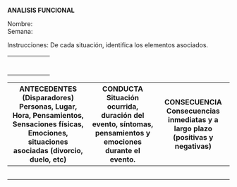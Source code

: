 

**ANALISIS FUNCIONAL**

Nombre:   
Semana: 

Instrucciones: De cada situación, identifica los elementos asociados. 

|  |  |  |  |  |  |
| :---- | :---- | :---- | :---- | :---- | :---- |
|  |  |  |  |  |  |
|  |  |  |  |  |  |
|  |  |  |  |  |  |
|  |  |  |  |  |  |
|  |  |  |  |  |  |
|  |  |  |  |  |  |
|  |  |  |  |  |  |

| ANTECEDENTES (Disparadores) Personas, Lugar, Hora, Pensamientos, Sensaciones físicas, Emociones, situaciones asociadas (divorcio, duelo, etc) | CONDUCTA Situación ocurrida, duración del evento, síntomas, pensamientos y emociones durante el evento. | CONSECUENCIA Consecuencias inmediatas y a largo plazo (positivas y negativas) |
| ----- | ----- | ----- |
|   |  |  |
|   |  |  |
|   |  |  |
|   |  |  |
|   |  |  |


